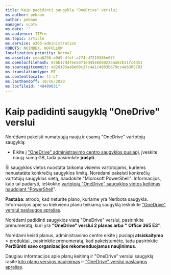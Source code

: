 ```yaml
---
title: Kaip padidinti saugyklą "OneDrive" verslui
ms.author: pebaum
author: pebaum
manager: scotv
ms.date: ''
ms.audience: ITPro
ms.topic: article
ms.service: o365-administration
ROBOTS: NOINDEX, NOFOLLOW
localization_priority: Normal
ms.assetid: ceaa6256-a9d9-4fef-a274-d7219365e07f
ms.openlocfilehash: 676b17d47ee5071ed45e8d6022eaa82b51fc4d51
ms.sourcegitcommit: ad2d185aa9e08c27c4a1c4803b679cc4e6305703
ms.translationtype: MT
ms.contentlocale: lt-LT
ms.lasthandoff: 10/16/2020
ms.locfileid: "48489031"
---
```

# <a name="how-to-increase-storage-in-onedrive-for-business"></a>Kaip padidinti saugyklą "OneDrive" verslui

Norėdami pakeisti numatytąją naujų ir esamų "OneDrive" vartotojų saugyklą:
  
- Eikite į ["OneDrive" administravimo centro saugyklos puslapį](https://admin.onedrive.com/?v=StorageSettings), įveskite naują sumą GB, tada pasirinkite **įrašyti**.

Ši saugyklos vietos nuostata taikoma visiems vartotojams, kuriems nenustatėte konkrečių saugyklos limitų. Norėdami pakeisti konkrečių vartotojų saugyklos vietą, naudokite "Microsoft PowerShell". Informacijos, kaip tai padaryti, ieškokite [vartotojų "OneDrive" saugyklos vietos keitimas naudojant "PowerShell](https://docs.microsoft.com/onedrive/change-user-storage)".

**Pastaba**: atrodo, kad neturite plano, kuriame yra Neribota saugykla. Informacijos apie su kiekvienu planu teikiamą saugyklą ieškokite ["OneDrive" verslui paslaugos aprašas](https://docs.microsoft.com/office365/servicedescriptions/onedrive-for-business-service-description).
  
Norėdami padidinti saugyklos vietą "OneDrive" verslui, pasirinkite prenumeratą, kuri yra **"OneDrive" verslui 2 planas arba "** **Office 365 E3**".
  
Norėdami keisti planus, administravimo centre eikite į puslapį **atsiskaitymo** \> [produktai](https://go.microsoft.com/fwlink/p/?linkid=842054) , pasirinkite prenumeratą, kad pakeistumėte, tada pasirinkite **Peržiūrėti savo organizacijos rekomenduojamus naujinimus**.
  
Daugiau informacijos apie planų keitimą ir "OneDrive" verslui saugyklą rasite [kito plano versijos naujinimas](https://docs.microsoft.com/microsoft-365/commerce/subscriptions/upgrade-to-different-plan) ir ["OneDrive" verslui paslaugos aprašas](https://docs.microsoft.com/office365/servicedescriptions/onedrive-for-business-service-description).